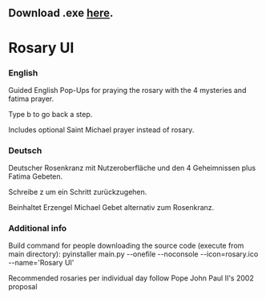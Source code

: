 ## Download .exe [here](https://github.com/JoeTheSurvivor/Rosary-UI/releases).

# Rosary UI
### English
Guided English Pop-Ups for praying the rosary with the 4 mysteries and fatima prayer.

Type b to go back a step.

Includes optional Saint Michael prayer instead of rosary.

### Deutsch

Deutscher Rosenkranz mit Nutzeroberfläche und den 4 Geheimnissen plus Fatima Gebeten.

Schreibe z um ein Schritt zurückzugehen.

Beinhaltet Erzengel Michael Gebet alternativ zum Rosenkranz.



### Additional info

Build command for people downloading the source code (execute from main directory):
pyinstaller main.py --onefile --noconsole --icon=rosary.ico --name='Rosary UI'

Recommended rosaries per individual day follow Pope John Paul II's 2002 proposal